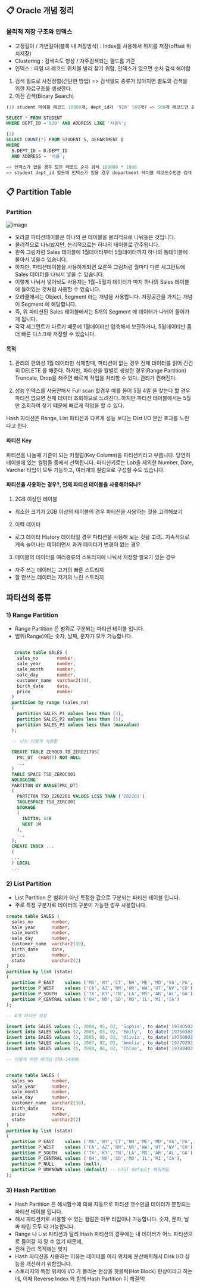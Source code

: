 ## 📋 Oracle 개념 정리 
### 물리적 저장 구조와 인덱스
- 고정길이 / 가변길이(블록 내 저장방식) : Index를 사용해서 위치를 저장(offset 위치저장)
- Clustering : 검색속도 향상 / 자주검색되는 필드를 기준
- 인덱스 : 파일 내 레코드 위치블 발리 찾기 위함, 인덱스가 없으면 순차 검색 해야함

1) 검색 필드로 사전정렬(간단한 방법) => 검색필드 종류가 많아지면 별도의 검색을 위한 자료구조를 생성한다. 
2) 이진 검색(Binary Search)

```sql
(1) student 테이블 레코드 10000개, dept_id가 '920' 500개? => 500개 레코드만 검사 

SELECT * FROM STUDENT 
WHERE DEPT_ID ='920' AND ADDRESS LIKE '서울%';

(2) 
SELECT COUNT(*) FROM STUDENT S, DEPARTMENT D
WHERE 
  S.DEPT_ID = D.DEPT_ID
  AND ADDRESS = '서울';

=> 인덱스가 없을 경우 모든 레코드 순차 검색 100000 * 1000
=> student dept_id 필드에 인덱스가 있을 경우 department 테이블 레코드수만큼 검색 

```

## 📋 Partition Table 
### Partition
![image](https://user-images.githubusercontent.com/55049159/217259224-b6656c55-7b15-4fd8-8d08-e53abbdef084.png)
 - 오라클 파티션테이블은 하나의 큰 테이블을 물리적으로 나눠놓은 것입니다.
 - 물리적으로 나눠놨지만, 논리적으로는 하나의 테이블로 간주됩니다.
 - 왼쪽 그림처럼 Sales 테이블에 1월데이터부터 5월데이터까지 하나의 통테이블에 몰아서 넣을수 있습니다.
 - 하지만, 파티션테이블을 사용하게되면 오른쪽 그림처럼 월마다 다른 세그먼트에 Sales 데이터를 나눠서 넣을 수 있습니다.
 - 이렇게 나눠서 넣어놔도 사용자는 1월~5월치 데이터가 마치 하나의 Sales 테이블에 들어있는 것처럼 사용할 수 있습니다.
 - 오라클에서는 Object, Segment 라는 개념을 사용합니다. 저장공간을 가지는 개념이 Segment 에 해당합니다.
 - 즉, 위 파티션된 Sales 테이블에서는 5개의 Segment 에 데이터가 나뉘어 들어가게 됩니다.
 - 각각 세그먼트가 다르기 때문에 1월데이터만 압축해서 보관하거나, 5월데이터만 좀더 빠른 디스크에 저장할 수 있습니다.
 
 #### 목적
 1) 관리의 편의성
 1월 데이터만 삭제할때, 파티션이 없는 경우 전체 데이터를 읽어 건건히 DELETE 를 해준다.
 하지만, 파티션을 월별로 생성한 경우(Range Partition) Truncate, Drop을 해주면 빠르게 작업을 처리할 수 있다.
 관리가 편해진다.
 
 2) 성능
 인덱스를 사용안해서 Full scan 할경우 예를 들어 5월 4일 을 찾는다 할 경우 파티션 없으면 전체 데이터 조회하므로 느려진다. 
 하지만 파티션 테이블에서는 5월 만 조회하여 찾기 떄문에 빠르게 작업을 할 수 있다. 
 
 Hash 파티션은 Range, List 파티션과 다르게 성능 보다는 Dist I/O 분산 효과를 노린다고 한다. 
 
 #### 파티션 Key 
 파티션을 나눌때 기준이 되는 키컬럼(Key Column)을 파티션키라고 부릅니다. 당연히 테이블에 있는 컬럼들 중에서 선택됩니다.
 파티션키로는 Lob을 제외한 Number, Date, Varchar 타입이 모두 가능하고, 여러개의 컬럼으로 구성할 수도 있습니다.
 
 #### 파티션을 사용하는 경우?, 언제 파티션 테이블을 사용해야되나? 
 1)  2GB 이상인 테이블
 - 최소한 크기가 2GB 이상의 테이블의 경우 파티션을 사용하는 것을 고려해보기
 
 2) 이력 데이터 
 - 로그 데이터 History 데이터일 경우 파티션을 사용해 보는 것을 고려.. 지속적으로 계속 늘어나는 데이터면서 과거 데이터가 변경이 없는 경우
 
 3) 테이블의 데이터를 여러종류의 스토리지에 나눠서 저장할 필요가 있는 경우
 - 자주 쓰는 데이터는 고가의 빠른 스토리지
 - 잘 안쓰는 데이터는 저가의 느린 스토리지
 


 ## 파티션의 종류 
 ### 1) Range Partition
 - Range Partition 은 범위로 구분되는 파티션 테이블 입니다.
 - 범위(Range)에는 숫자, 날짜, 문자가 모두 가능합니다.

``` sql

   create table SALES (
    sales_no       number,
    sale_year      number,
    sale_month     number,
    sale_day       number,
    customer_name  varchar2(30),
    birth_date     date,
    price          number
  )
  partition by range (sales_no)
  (
    partition SALES_P1 values less than (3),
    partition SALES_P2 values less than (5),
    partition SALES_P3 values less than (maxvalue)
  );
  
  -- 나는 이렇게 사용함 

  CREATE TABLE ZEROCO.TB_ZERO2179S(
    PRC_DT  CHAR(8) NOT NULL
    ...
  )
  TABLE SPACE TSD_ZEROCO01
  NOLOGGING
  PARTITON BY RANGE(PRC_DT)
  (
    PARTITON TSD_Z202201 VALUES LESS THAN ('202201')
    TABLESPACE TSD_ZERCO01
    STORAGE
    (
      INITIAL 64K
      NEXT 1M
    ),
    ...
  );
  CREATE INDEX ...
  (
  ...
  ) LOCAL
  ...

```

 
### 2) List Partition
- List Partition 은 범위가 아닌 특정한 값으로 구분되는 파티션 테이블 입니다.
- 주로 특정 구분자로 데이터의 구분이 가능한 경우 사용합니다.

``` sql
create table SALES (
  sales_no       number,
  sale_year      number,
  sale_month     number,
  sale_day       number,
  customer_name  varchar2(30),
  birth_date     date,
  price          number,
  state          varchar2(2)
)
partition by list (state)
(
  partition P_EAST    values ('MA','NY','CT','NH','ME','MD','VA','PA','NJ'),
  partition P_WEST    values ('CA','AZ','NM','OR','WA','UT','NV','CO'),
  partition P_SOUTH   values ('TX','KY','TN','LA','MS','AR','AL','GA'),
  partition P_CENTRAL values ('OH','ND','SD','MO','IL','MI','IA')
);

-- 4개 파티션 생성 

insert into SALES values (1, 2004, 05, 02, 'Sophia', to_date('19740502','yyyymmdd'), 65000, 'WA');
insert into SALES values (2, 2005, 03, 02, 'Emily',  to_date('19750302','yyyymmdd'), 23000, 'OR');
insert into SALES values (3, 2006, 08, 02, 'Olivia', to_date('19760802','yyyymmdd'), 34000, 'TX');
insert into SALES values (4, 2007, 02, 02, 'Amelia', to_date('19770202','yyyymmdd'), 12000, 'CA');
insert into SALES values (5, 2008, 04, 02, 'Chloe',  to_date('19780402','yyyymmdd'), 55000, 'FL');

-- 이렇게 하면 에러남 ORA-14400


create table SALES (
  sales_no       number,
  sale_year      number,
  sale_month     number,
  sale_day       number,
  customer_name  varchar2(30),
  birth_date     date,
  price          number,
  state          varchar2(2)
)
partition by list (state) 
(
  partition P_EAST    values ('MA','NY','CT','NH','ME','MD','VA','PA','NJ'),
  partition P_WEST    values ('CA','AZ','NM','OR','WA','UT','NV','CO'),
  partition P_SOUTH   values ('TX','KY','TN','LA','MS','AR','AL','GA'),
  partition P_CENTRAL values ('OH','ND','SD','MO','IL','MI','IA'),
  partition P_NULL    values (null),
  partition P_UNKNOWN values (default) -- LIST default 해줘야됨
);

``` 
### 3) Hash Partition
- Hash Partition 은 해시함수에 의해 자동으로 파티션 갯수만큼 데이터가 분할되는 파티션 테이블 입니다.
- 해시 파티션키로 사용할 수 있는 컬럼은 아무 타입이나 가능합니다. 숫자, 문자, 날짜 타입 모두 다 가능합니다.
- Range 나 List 파티션과 달리 Hash 파티션의 경우에는 내 데이터가 어느 파티션으로 들어갈 지 알 수 없기 때문에,
- 전혀 관리 목적에는 맞지 
- Hash 파티션을 사용하는 이유는 데이터를 여러 위치에 분산배치해서 Disk I/O 성능을 개선하기 위함입니다.
- 스토리지의 특정 위치에 I/O 가 몰리는 현상을 핫블럭(Hot Block) 현상이라고 하는데, 이때 Reverse Index 와 함께 Hash Partition 이 해결책!
